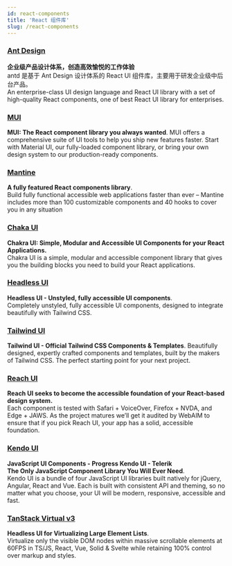 ```yaml
---
id: react-components
title: 'React 组件库'
slug: /react-components
---
```


### [Ant Design](https://ant.design/index-cn)

**企业级产品设计体系，创造高效愉悦的工作体验**  
antd 是基于 Ant Design 设计体系的 React UI 组件库，主要用于研发企业级中后台产品。  
An enterprise-class UI design language and React UI library with a set of high-quality React components, one of best React UI library for enterprises.

### [MUI](https://mui.com/zh/)

**MUI: The React component library you always wanted**.
MUI offers a comprehensive suite of UI tools to help you ship new features faster. Start with Material UI, our fully-loaded component library, or bring your own design system to our production-ready components.

### [Mantine](https://mantine.dev/)

**A fully featured React components library**.  
Build fully functional accessible web applications faster than ever – Mantine includes more than 100 customizable components and 40 hooks to cover you in any situation

### [Chaka UI](https://chakra-ui.com/)

**Chakra UI: Simple, Modular and Accessible UI Components for your React Applications.**  
Chakra UI is a simple, modular and accessible component library that gives you the building blocks you need to build your React applications.

### [Headless UI](https://headlessui.com/)

**Headless UI - Unstyled, fully accessible UI components**.  
Completely unstyled, fully accessible UI components, designed to integrate beautifully with Tailwind CSS.

### [Tailwind UI](https://tailwindui.com/)

**Tailwind UI - Official Tailwind CSS Components & Templates**.
Beautifully designed, expertly crafted components and templates, built by the makers of Tailwind CSS. The perfect starting point for your next project.

### [Reach UI](https://reach.tech/)

**Reach UI seeks to become the accessible foundation of your React-based design system.**  
Each component is tested with Safari + VoiceOver, Firefox + NVDA, and Edge + JAWS. As the project matures we’ll get it audited by WebAIM to ensure that if you pick Reach UI, your app has a solid, accessible foundation.

### [Kendo UI](https://www.telerik.com/kendo-ui)

**JavaScript UI Components - Progress Kendo UI - Telerik**  
**The Only JavaScript Component Library You Will Ever Need**.  
Kendo UI is a bundle of four JavaScript UI libraries built natively for jQuery, Angular, React and Vue. Each is built with consistent API and theming, so no matter what you choose, your UI will be modern, responsive, accessible and fast.

### [TanStack Virtual v3](https://tanstack.com/virtual/v3)

**Headless UI for Virtualizing Large Element Lists**.  
Virtualize only the visible DOM nodes within massive scrollable elements at 60FPS in TS/JS, React, Vue, Solid & Svelte while retaining 100% control over markup and styles.

